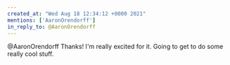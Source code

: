 ```yaml
---
created_at: "Wed Aug 18 12:34:12 +0000 2021"
mentions: ['AaronOrendorff']
in_reply_to: @AaronOrendorff
---
```


@AaronOrendorff Thanks! I'm really excited for it. Going to get to do some really cool stuff.